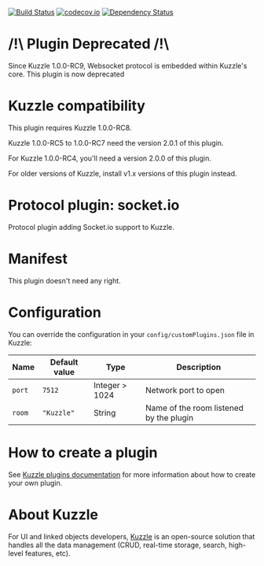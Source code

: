 [![Build Status](https://travis-ci.org/kuzzleio/kuzzle-plugin-socketio.svg?branch=master)](https://travis-ci.org/kuzzleio/kuzzle-plugin-socketio) [![codecov.io](http://codecov.io/github/kuzzleio/kuzzle-plugin-socketio/coverage.svg?branch=master)](http://codecov.io/github/kuzzleio/kuzzle?branch=master) [![Dependency Status](https://david-dm.org/kuzzleio/kuzzle-plugin-socketio.svg)](https://david-dm.org/kuzzleio/kuzzle-plugin-socketio)

# /!\ Plugin Deprecated /!\

Since Kuzzle 1.0.0-RC9, Websocket protocol is embedded within Kuzzle's core.
This plugin is now deprecated

# Kuzzle compatibility

This plugin requires Kuzzle 1.0.0-RC8.

Kuzzle 1.0.0-RC5 to 1.0.0-RC7 need the version 2.0.1 of this plugin.

For Kuzzle 1.0.0-RC4, you'll need a version 2.0.0 of this plugin.

For older versions of Kuzzle, install v1.x versions of this plugin instead.

# Protocol plugin: socket.io

Protocol plugin adding Socket.io support to Kuzzle.

# Manifest

This plugin doesn't need any right.

# Configuration

You can override the configuration in your `config/customPlugins.json` file in Kuzzle:

| Name | Default value | Type | Description                 |
|------|---------------|-----------|-----------------------------|
| ``port`` | ``7512`` | Integer > 1024 | Network port to open |
| ``room`` | ``"Kuzzle"`` | String | Name of the room listened by the plugin |

# How to create a plugin

See [Kuzzle plugins documentation](http://kuzzle.io/guide/#plugins) for more information about how to create your own plugin.

# About Kuzzle

For UI and linked objects developers, [Kuzzle](https://kuzzle.io) is an open-source solution that handles all the data management
(CRUD, real-time storage, search, high-level features, etc).
